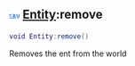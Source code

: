 ## ![server](.gitbook/assets/server.png) [Entity](./readme/Entity/README.md):remove

```lua
void Entity:remove()
```

Removes the ent from the world
